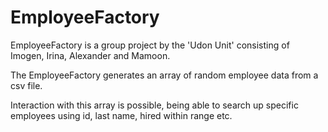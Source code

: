 # EmployeeFactory
EmployeeFactory is a group project by the 'Udon Unit' consisting of Imogen, Irina, Alexander and Mamoon.

The EmployeeFactory generates an array of random employee data from a csv file.

Interaction with this array is possible, being able to search up specific employees using id, last name, hired within range etc.

